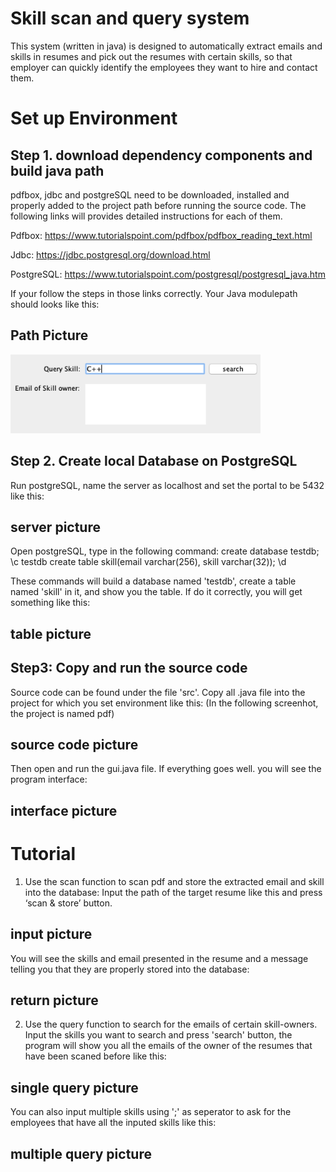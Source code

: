 # Skill scan and query system     

This system (written in java) is designed to automatically extract emails and skills in resumes and pick out the resumes with certain skills, so that employer can quickly identify the employees they want to hire and contact them.

# Set up Environment
## Step 1. download dependency components and build java path
pdfbox, jdbc and postgreSQL need to be downloaded, installed and properly added to the project path before running the source code. The following links will provides detailed instructions for each of them. 

Pdfbox:     https://www.tutorialspoint.com/pdfbox/pdfbox_reading_text.html

Jdbc:       https://jdbc.postgresql.org/download.html

PostgreSQL: https://www.tutorialspoint.com/postgresql/postgresql_java.htm

If your follow the steps in those links correctly. Your Java modulepath should looks like this:
## Path Picture
<img src="Images/Image1.png" width="400" >

## Step 2. Create local Database on PostgreSQL
Run postgreSQL, name the server as localhost and set the portal to be 5432 like this:
## server picture

Open postgreSQL, type in the following command:
create database testdb;
\c testdb
create table skill(email varchar(256), skill varchar(32));
\d

These commands will build a database named 'testdb', create a table named 'skill' in it, and show you the table. If do it correctly, you will get something like this: 
## table picture

## Step3: Copy and run the source code
Source code can be found under the file 'src'. Copy all .java file into the project for which you set environment like this: (In the following screenhot, the project is named pdf)
## source code picture
Then open and run the gui.java file. If everything goes well. you will see the program interface:
## interface picture

# Tutorial
1. Use the scan function to scan pdf and store the extracted email and skill into the database:
Input the path of the target resume like this and press ‘scan & store’ button. 
## input picture
You will see the skills and email presented in the resume and a message telling you that they are properly stored into the database: 
## return picture

2. Use the query function to search for the emails of certain skill-owners. 
Input the skills you want to search and press 'search' button, the program will show you all the emails of the owner of the resumes that have been scaned before like this:
## single query picture

You can also input multiple skills using ';' as seperator to ask for the employees that have all the inputed skills like this:
## multiple query picture




